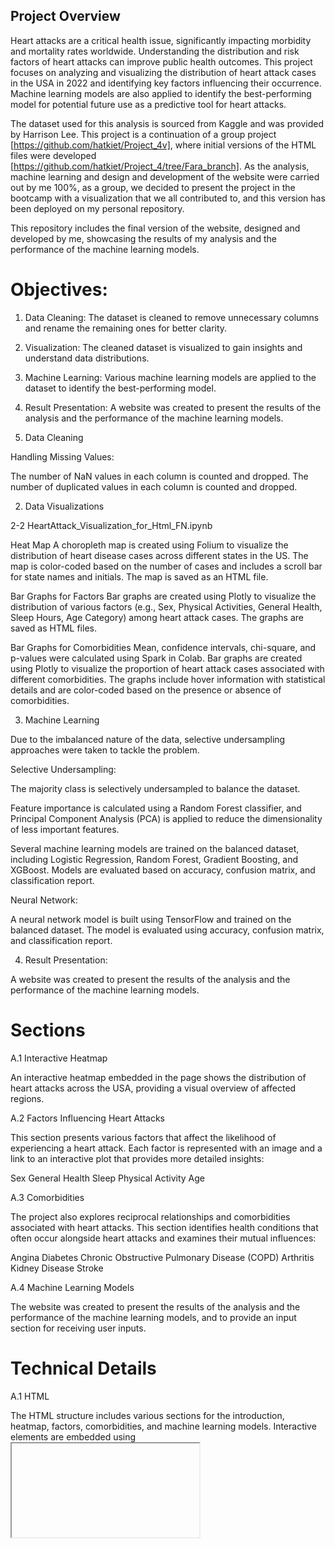 ## Project Overview
Heart attacks are a critical health issue, significantly impacting morbidity and mortality rates worldwide. Understanding the distribution and risk factors of heart attacks can improve public health outcomes. This project focuses on analyzing and visualizing the distribution of heart attack cases in the USA in 2022 and identifying key factors influencing their occurrence. Machine learning models are also applied to identify the best-performing model for potential future use as a predictive tool for heart attacks.

The dataset used for this analysis is sourced from Kaggle and was provided by Harrison Lee. This project is a continuation of a group project [https://github.com/hatkiet/Project_4v], where initial versions of the HTML files were developed [https://github.com/hatkiet/Project_4/tree/Fara_branch]. As the analysis, machine learning and design and development of the website were carried out by me 100%, as a group, we decided to present the project in the bootcamp with a visualization that we all contributed to, and this version has been deployed on my personal repository.

This repository includes the final version of the website, designed and developed by me, showcasing the results of my analysis and the performance of the machine learning models.

# Objectives:

1. Data Cleaning: The dataset is cleaned to remove unnecessary columns and rename the remaining ones for better clarity.
2. Visualization: The cleaned dataset is visualized to gain insights and understand data distributions.
3. Machine Learning: Various machine learning models are applied to the dataset to identify the best-performing model.
4. Result Presentation: A website was created to present the results of the analysis and the performance of the machine learning models.

1. Data Cleaning

Handling Missing Values:

The number of NaN values in each column is counted and dropped.
The number of duplicated values in each column is counted and dropped.


2. Data Visualizations

2-2 HeartAttack_Visualization_for_Html_FN.ipynb

Heat Map
A choropleth map is created using Folium to visualize the distribution of heart disease cases across different states in the US. The map is color-coded based on the number of cases and includes a scroll bar for state names and initials. The map is saved as an HTML file.

Bar Graphs for Factors
Bar graphs are created using Plotly to visualize the distribution of various factors (e.g., Sex, Physical Activities, General Health, Sleep Hours, Age Category) among heart attack cases. The graphs are saved as HTML files.

Bar Graphs for Comorbidities
Mean, confidence intervals, chi-square, and p-values were calculated using Spark in Colab. Bar graphs are created using Plotly to visualize the proportion of heart attack cases associated with different comorbidities. The graphs include hover information with statistical details and are color-coded based on the presence or absence of comorbidities.


3. Machine Learning

Due to the imbalanced nature of the data, selective undersampling approaches were taken to tackle the problem.

Selective Undersampling:

The majority class is selectively undersampled to balance the dataset.

Feature importance is calculated using a Random Forest classifier, and Principal Component Analysis (PCA) is applied to reduce the dimensionality of less important features.

Several machine learning models are trained on the balanced dataset, including Logistic Regression, Random Forest, Gradient Boosting, and XGBoost.
Models are evaluated based on accuracy, confusion matrix, and classification report.

Neural Network:

A neural network model is built using TensorFlow and trained on the balanced dataset.
The model is evaluated using accuracy, confusion matrix, and classification report.


4. Result Presentation:

A website was created to present the results of the analysis and the performance of the machine learning models.

# Sections

A.1 Interactive Heatmap

An interactive heatmap embedded in the page shows the distribution of heart attacks across the USA, providing a visual overview of affected regions.

A.2 Factors Influencing Heart Attacks

This section presents various factors that affect the likelihood of experiencing a heart attack. Each factor is represented with an image and a link to an interactive plot that provides more detailed insights:

Sex
General Health
Sleep
Physical Activity
Age

A.3 Comorbidities

The project also explores reciprocal relationships and comorbidities associated with heart attacks. This section identifies health conditions that often occur alongside heart attacks and examines their mutual influences:

Angina
Diabetes
Chronic Obstructive Pulmonary Disease (COPD)
Arthritis
Kidney Disease
Stroke

A.4 Machine Learning Models

The website was created to present the results of the analysis and the performance of the machine learning models, and to provide an input section for receiving user inputs.


# Technical Details

A.1 HTML

The HTML structure includes various sections for the introduction, heatmap, factors, comorbidities, and machine learning models. Interactive elements are embedded using <iframe> tags.

A.2 CSS

The CSS file styles the page, ensuring a clean and professional look. Key styles include:

Body and Section Styles: Defines the font, background color, padding, and margins.
Title and Headers: Styles the main title and section headers.
Interactive Elements: Provides hover effects and transitions for images and links.
Grid Layout: Uses CSS Grid to layout the factor and comorbidity sections.

A.3 JavaScript

A simple JavaScript file handles the interactivity of the plots:
Modal Functionality: Functions to show and close interactive plot modals.

A.4 Deployment
The project was designed and developed by me to be deployed on a hosting platform, allowing it to receive data, run the model, and provide the output.






>>>>>>> 7d3726517e8e796d334fe45de27f984afef072cd
